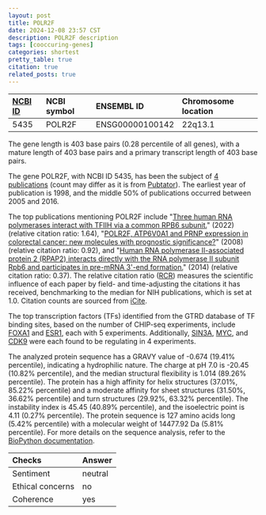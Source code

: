 ```yaml
---
layout: post
title: POLR2F
date: 2024-12-08 23:57 CST
description: POLR2F description
tags: [cooccuring-genes]
categories: shortest
pretty_table: true
citation: true
related_posts: true
---
```




| [NCBI ID](https://www.ncbi.nlm.nih.gov/gene/5435) | NCBI symbol | ENSEMBL ID | Chromosome location |
| :-------- | :------- | :-------- | :------- |
| 5435  | POLR2F | ENSG00000100142 | 22q13.1 |



The gene length is 403 base pairs (0.28 percentile of all genes), with a mature length of 403 base pairs and a primary transcript length of 403 base pairs.


The gene POLR2F, with NCBI ID 5435, has been the subject of [4 publications](https://pubmed.ncbi.nlm.nih.gov/?term=%22POLR2F%22) (count may differ as it is from [Pubtator](https://academic.oup.com/nar/article/47/W1/W587/5494727)). The earliest year of publication is 1998, and the middle 50% of publications occurred between 2005 and 2016.


The top publications mentioning POLR2F include "[Three human RNA polymerases interact with TFIIH via a common RPB6 subunit.](https://pubmed.ncbi.nlm.nih.gov/34268577)" (2022) (relative citation ratio: 1.64), "[POLR2F, ATP6V0A1 and PRNP expression in colorectal cancer: new molecules with prognostic significance?](https://pubmed.ncbi.nlm.nih.gov/18505059)" (2008) (relative citation ratio: 0.92), and "[Human RNA polymerase II-associated protein 2 (RPAP2) interacts directly with the RNA polymerase II subunit Rpb6 and participates in pre-mRNA 3&apos;-end formation.](https://pubmed.ncbi.nlm.nih.gov/25639305)" (2014) (relative citation ratio: 0.37). The relative citation ratio ([RCR](https://journals.plos.org/plosbiology/article?id=10.1371/journal.pbio.1002541)) measures the scientific influence of each paper by field- and time-adjusting the citations it has received, benchmarking to the median for NIH publications, which is set at 1.0. Citation counts are sourced from [iCite](https://icite.od.nih.gov).





The top transcription factors (TFs) identified from the GTRD database of TF binding sites, based on the number of CHIP-seq experiments, include [FOXA1](https://www.ncbi.nlm.nih.gov/gene/3169) and [ESR1](https://www.ncbi.nlm.nih.gov/gene/2099), each with 5 experiments. Additionally, [SIN3A](https://www.ncbi.nlm.nih.gov/gene/25942), [MYC](https://www.ncbi.nlm.nih.gov/gene/4609), and [CDK9](https://www.ncbi.nlm.nih.gov/gene/1025) were each found to be regulating in 4 experiments.











The analyzed protein sequence has a GRAVY value of -0.674 (19.41% percentile), indicating a hydrophilic nature. The charge at pH 7.0 is -20.45 (10.82% percentile), and the median structural flexibility is 1.014 (89.26% percentile). The protein has a high affinity for helix structures (37.01%, 85.22% percentile) and a moderate affinity for sheet structures (31.50%, 36.62% percentile) and turn structures (29.92%, 63.32% percentile). The instability index is 45.45 (40.89% percentile), and the isoelectric point is 4.11 (0.27% percentile). The protein sequence is 127 amino acids long (5.42% percentile) with a molecular weight of 14477.92 Da (5.81% percentile). For more details on the sequence analysis, refer to the [BioPython documentation](https://biopython.org/docs/1.75/api/Bio.SeqUtils.ProtParam.html).



| Checks    | Answer |
| :-------- | :------- |
| Sentiment  | neutral   |
| Ethical concerns | no     |
| Coherence    | yes    |